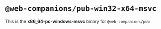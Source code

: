 # `@web-companions/pub-win32-x64-msvc`

This is the **x86_64-pc-windows-msvc** binary for `@web-companions/pub`
